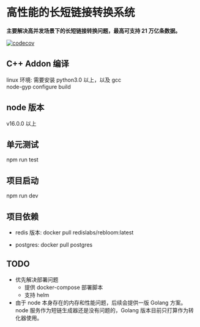 # 高性能的长短链接转换系统

**主要解决高并发场景下的长短链接转换问题，最高可支持 21 万亿条数据。**

[![codecov](https://codecov.io/github/Gausons/short-url/branch/master/graph/badge.svg?token=7TL9OF9X7Z)](https://codecov.io/github/Gausons/short-url)
## C++ Addon 编译
linux 环境: 需要安装 python3.0 以上，以及 gcc <br>
node-gyp configure build

## node 版本
v16.0.0 以上

## 单元测试
npm run test

## 项目启动
npm run dev

## 项目依赖

- redis 版本: docker pull redislabs/rebloom:latest

- postgres: docker pull postgres

## TODO
- 优先解决部署问题
  - 提供 docker-compose 部署脚本
  - 支持 helm
- 由于 node 本身存在的内存和性能问题，后续会提供一版 Golang 方案。
  node 服务作为短链生成器还是没有问题的，Golang 版本目前只打算作为转化器使用。
 